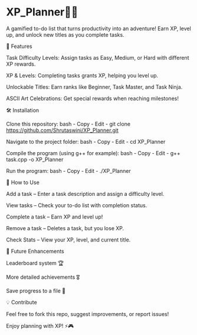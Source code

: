 # XP_Planner🎯📅
A gamified to-do list that turns productivity into an adventure! Earn XP, level up, and unlock new titles as you complete tasks.

🚀 Features

Task Difficulty Levels: Assign tasks as Easy, Medium, or Hard with different XP rewards.

XP & Levels: Completing tasks grants XP, helping you level up.

Unlockable Titles: Earn ranks like Beginner, Task Master, and Task Ninja.

ASCII Art Celebrations: Get special rewards when reaching milestones!


🛠️ Installation

Clone this repository:
bash - 
Copy - 
Edit - 
git clone https://github.com/Shrutaswini/XP_Planner.git  

Navigate to the project folder:
bash - 
Copy - 
Edit - 
cd XP_Planner 

Compile the program (using g++ for example):
bash - 
Copy - 
Edit - 
g++ task.cpp -o XP_Planner 

Run the program:
bash - 
Copy - 
Edit - 
./XP_Planner


📌 How to Use

Add a task – Enter a task description and assign a difficulty level.

View tasks – Check your to-do list with completion status.

Complete a task – Earn XP and level up!

Remove a task – Deletes a task, but you lose XP.

Check Stats – View your XP, level, and current title.


🎯 Future Enhancements

Leaderboard system 🏆

More detailed achievements 🎖️

Save progress to a file 📁


💡 Contribute

Feel free to fork this repo, suggest improvements, or report issues!


Enjoy planning with XP! ⚡🎮
